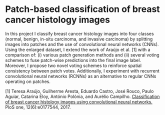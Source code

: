 # Patch-based classification of breast cancer histology images

In this project I classify breast cancer histology images
into four classes (normal, benign, in-situ carcinoma, and
invasive carcinoma) by splitting images into patches and
the use of convolutional neural networks (CNNs).
Using the enlarged dataset, I extend the work of Araújo
et al. [1] with a comparison of: (i) various patch generation
methods and (ii) several voting schemes to fuse patch-wise
predictions into the final image label. Moreover, I propose
two novel voting schemes to reinforce spatial consistency
between patch votes. Additionally, I experiment with recurrent convolutional neural networks (RCNNs) 
as an alternative to regular CNNs operating on patches. 

[1] Teresa Araújo, Guilherme Aresta, Eduardo Castro, José
Rouco, Paulo Aguiar, Catarina Eloy, António Polónia, and
Aurélio Campilho. [Classification of breast cancer histology images using convolutional neural networks.](https://journals.plos.org/plosone/article?id=10.1371/journal.pone.0177544) PloS one,
12(6):e0177544, 2017.

